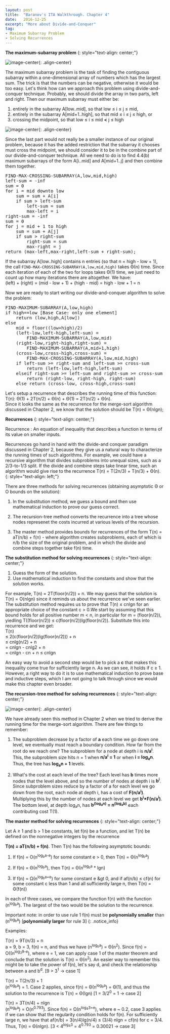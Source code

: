 ```yaml
---
layout: post
title:  "Baranov's ITA Walkthrough. Chapter 4"
date:   2016-12-25
excerpt: "More about Divide-and-Conquer"
tag:
- Maximum Subarray Problem
- Solving Recurrences
---
```


**The maximum-subarray problem**
{: style="text-align: center;"}
 
 ![image-center](/images/maxsubarray1.png){: .align-center}

The maximum subarray problem is the task of finding the contiguous subarray within a one-dimensional array of numbers which has the largest sum. The trick is that the numbers can be negative, otherwise it would be too easy. Let's think how can we approach this problem using divide-and-conquer technique. Probably, we should divide the array in two parts, left and right. Then our maximum subarray must either be:   
1) entirely in the subarray A[low..mid], so that low ≤ i ≤ j ≤ mid,   
2) entirely in the subarray A[mid+1..high], so that mid ≤ i ≤ j ≤ high, or   
3) crossing the midpoint, so that low ≤ i ≤ mid **<** j ≤ high   

 ![image-center](/images/maxsubarray2.png){: .align-center}

Since the last part would not really be a smaller instance of our original problem, because it has the added restriction that the subarray it chooses must cross the midpoint, we should consider it to be in the combine part of our divide-and-conquer technique. All we need to do is to find 4.4(b) maximum subarrays of the form A[i..mid] and A[mid+1..j] and then combine them together. 


<pre>
FIND-MAX-CROSSING-SUBARRAY(A,low,mid,high)
left-sum = -inf
sum = 0
for i = mid downto low
	sum = sum + A[i]
	if sum > left-sum
		left-sum = sum
		max-left = i
right-sum = -inf
sum = 0
for j = mid + 1 to high
	sum = sum + A[j]
	if sum > right-sum
		right-sum = sum
		max-right = j
return (max-left,max-right,left-sum + right-sum);
</pre>


If the subarray A[low..high] contains n entries (so that n = high - low + 1), the call <code>FIND-MAX-CROSSING-SUBARRAY(A,low,mid,high)</code> takes Θ(n) time. Since each iteration of each of the two for loops takes Θ(1) time, we just need to count up how many iterations there are altogether. We have:  
(left) + (right) = (mid - low + 1) + (high - mid) = high - low + 1 = n 

Now we are ready to start writing our divide-and-conquer algorithm to solve the problem:
<pre>
FIND-MAXIMUM-SUBARRAY(A,low,high)
if high==low [Base Case: only one element]
	return (low,high,A[low])
else 
	mid = floor((low+high)/2)
	(left-low,left-high,left-sum) = 
		FIND-MAXIMUM-SUBARRAY(A,low,mid)
	(right-low,right-high,right-sum) = 
		FIND-MAXIMUM-SUBARRAY(A,mid+1,high)
	(cross-low,cross-high,cross-sum) = 
		FIND-MAX-CROSSING-SUBARRAY(A,low,mid,high)
	if left-sum >= right-sum and left-sum >= cross-sum
		return (left-low,left-high,left-sum)
	elseif right-sum >= left-sum and right-sum >= cross-sum
		return (right-low, right-high, right-sum)
	else return (cross-low, cross-high,cross-sum)
</pre>


Let's setup a recurrence that describes the running time of this function:   
T(n): Θ(1) + 2T(n/2) + Θ(n) + Θ(1) = 2T(n/2) + Θ(n).  
Since it looks the same as the recurrence for the merge-sort algorithm discussed in Chapter 2, we know that the solution should be T(n) = Θ(nlgn);


**Recurrences**
{: style="text-align: center;"}

Recurrence
:	An equation of inequality that describes a function in terms of its value on smaller inputs.  

Recurrences go hand in hand with the divide-and conquer paradigm discussed in Chapter 2, because they give us a natural way to characterize the running times of such algorithms. For example, we could have a recursive algorithm that divides subproblems into unequal sizes, such as a 2/3-to-1/3 split. If the divide and combine steps take linear time, such an algorithm would give rise to the recurrence T(n) = T(2n/3) + T(n/3) + Θ(n).
{: style="text-align: left;"}   

There are three methods for solving recurrences (obtaining asymptotic Θ or O bounds on the solution): 

1. In the substitution method, we guess a bound and then use mathematical induction to prove our guess correct.

2. The recursion-tree method converts the recurrence into a tree whose nodes represenet the costs incurred at various levels of the recursion.

3. The master method provides bounds for recurrences of the form T(n) = aT(n/b) + f(n) - where algorithm creates subproblems, each of which is n/b the size of the original problem, and in which the divide and combine steps together take f(n) time.   


**The substitution method for solving recurrences**
{: style="text-align: center;"}

1. Guess the form of the solution.   
2. Use mathematical induction to find the constants and show that the solution works.  

For example, T(n) = 2T(floor(n/2)) + n. We may guess that the solution is T(n) = O(nlgn) since it reminds us about the recurrence we've seen earlier. The substitution method requires us to prove that T(n) ≤ cnlgn for an appropriate choice of the constant c > 0.We start by assuming that this bound holds for all positive number m < n, in particular for m = (floor(n/2)), yiedling  T((floor(n/2)) ≤ c(floor(n/2))lg(floor(n/2)). Substitute this into recurrence and we get:  
T(n)   
	 ≤ 2(c(floor(n/2))lg(floor(n/2))) + n   
     ≤ cnlg(n/2) + n   
     = cnlgn - cnlg2 + n   
     = cnlgn - cn + n
     ≤ cnlgn   

An easy way to avoid a second step would be to pick a **c** that makes this inequality come true for sufficiently large n. As we can see, it holds if c ≥ 1. However, a right way to do it is to use mathematical induction to prove base and inductive steps, which I am not going to talk through since we would make this chapter even broader.   

**The recursion-tree method for solving recurrences**
{: style="text-align: center;"}

![image-center](/images/mergesort_rt.jpg){: .align-center}

We have already seen this method in Chapter 2 when we tried to derive the running time for the merge-sort algorithm. There are few things to remember:   

1. The subproblem decrease by a factor of **a** each time we go down one level, we eventually must reach a boundary condition. How far from the root do we reach one? The subproblem for a node at depth i is **n/a<sup>i</sup>**. This, the subproblem size hits n = 1 when **n/a<sup>i</sup> = 1** or when **i = log<sub>a</sub>n**. Thus, the tree has **log<sub>a</sub>n + 1** levels.

2. What's the cost at each level of the tree? Each level has **b** times more nodes that the level above, and so the number of nodes at depth i is **b<sup>i</sup>**. Since subproblem sizes reduce by a factor of a for each level we go down from the root, each node at depth i, has a cost of **F(n/a<sup>i</sup>)**. Multiplying this by the number of nodes at each level we get **b<sup>i</sup>*F(n/a<sup>i</sup>)**. The bottom level, at depth log<sub>a</sub>n, has **b<sup>(log<sub>a</sub>n)</sup> = n<sup>(log<sub>a</sub>b)</sup>** each contributing cost T(1).


**The master method for solving recurrences**
{: style="text-align: center;"}

Let A ≥ 1 and b > 1 be constants, let f(n) be a function, and let T(n) be defined on the nonnegative integers by the recurrence

**T(n) = aT(n/b) + f(n)**. Then T(n) has the following asymptotic bounds:

1. If f(n) = O(n<sup>log<sub>b</sub>a-e</sup>) for some constant e > 0, then T(n) = Θ(n<sup>log<sub>b</sub>a</sup>)

2. If f(n) = Θ(n<sup>log<sub>b</sub>a</sup>), then T(n) = Θ(n<sup>log<sub>b</sub>a</sup> * lgn)

3. If f(n) = Ω(n<sup>log<sub>b</sub>a+e</sup>) for some constant e &gt 0, and if af(n/b) ≤ cf(n) for some constant c less than 1 and all sufficiently large n, then T(n) = Θ(f(n))

In each of three cases, we compare the function f(n) with the function (n<sup>log<sub>b</sub>a</sup>). The largest of the two would be the solution to the recurrence. 

Important note: in order to use rule 1 f(n) must be **polynomially smaller** than (n<sup>log<sub>b</sub>a</sup>) [**polynomially larger** for rule 3]
{: .notice_info}

Examples:

T(n) = 9T(n/3) + n    
a = 9, b = 3, f(n) = n, and thus we have (n<sup>log<sub>b</sub>a</sup>) = Θ(n<sup>2</sup>). Since f(n) = O((n<sup>log<sub>3</sub>9-e</sup>), where e = 1, we can apply case 1 of the master theorem and conclude that the solution is T(n) = Θ(n<sup>2</sup>). An easier way to remember this might be to take the power of f(n), let's say d, and check the relationship between a and b<sup>d</sup>.
[9 > 3<sup>1</sup> -> case 1]

T(n) = T(2n/3) + 1     
(n<sup>log<sub>b</sub>a</sup>) = 1. Case 2 applies, since f(n) = Θ(n<sup>log<sub>b</sub>a</sup>) = Θ(1), and thus the solution to the recurrence is T(n) = Θ(lgn)
[1 = 3/2<sup>0</sup> = 1 -> case 2]


T(n) = 3T(n/4) + nlgn   
(n<sup>log<sub>b</sub>a</sup>) = O(n<sup>0.793</sup>). Since f(n) = Ω(n<sup>log<sub>4</sub>3+e</sup>), where e ~ 0.2, case 3 applies if we can show that the regularity condition holds for f(n). For sufficiently large n, we have that af(n/b) = 3(n/4)lg(n/4) ≤ (3/4) nlgn = cf(n) for c = 3/4. Thus, T(n) = Θ(nlgn).
[3 < 4<sup>log<sub>4</sub>3</sup> = 4<sup>0.793</sup> = 0.30021 -> case 3]















 
